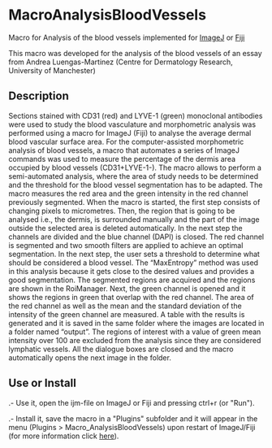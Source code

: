 # MacroAnalysisBloodVessels
Macro for Analysis of the blood vessels implemented for [ImageJ](http://imagej.nih.gov/ij/) or [Fiji](https://fiji.sc/)

This macro was developed for the analysis of the blood vessels of an essay from Andrea Luengas-Martinez (Centre for Dermatology Research, University of Manchester)

## Description

Sections stained with CD31 (red)  and LYVE-1 (green) monoclonal antibodies were used to study the blood vasculature and morphometric analysis was performed using a macro for ImageJ (Fiji) to analyse the average dermal blood vascular surface area. 
For the computer-assisted morphometric analysis of blood vessels, a macro that automates a series of ImageJ commands was used to measure the percentage of the dermis area occupied by blood vessels (CD31+LYVE-1-). 
The macro allows to perform a semi-automated analysis, where the area of study needs to be determined and the threshold for the blood vessel segmentation has to be adapted. The macro measures the red area and the green intensity in the red channel previously segmented. When the macro is started, the first step consists of changing pixels to micrometres. 
Then, the region that is going to be analysed i.e., the dermis, is surrounded manually and the part of the image outside the selected area is deleted automatically. In the next step the channels are divided and the blue channel (DAPI) is closed. 
The red channel is segmented and two smooth filters are applied to achieve an optimal segmentation. In the next step, the user sets a threshold to determine what should be considered a blood vessel. 
The “MaxEntropy” method was used in this analysis because it gets close to the desired values and provides a good segmentation. The segmented regions are acquired and the regions are shown in the RoiManager. Next, the green channel is opened and it shows the regions in green that overlap with the red channel. 
The area of the red channel as well as the mean and the standard deviation of the intensity of the green channel are measured. 
A table with the results is generated and it is saved in the same folder where the images are located in a folder named “output”. 
The regions of interest with a value of green mean intensity over 100 are excluded from the analysis since they are considered lymphatic vessels. All the dialogue boxes are closed and the macro automatically opens the next image in the folder. 

## Use or Install 
.- Use it, open the ijm-file on ImageJ or Fiji and pressing ctrl+r (or "Run").

.- Install it, save the macro in a "Plugins" subfolder and it will appear in the menu (Plugins > Macro_AnalysisBloodVessels) upon restart of ImageJ/Fiji (for more information click [here](https://imagej.net/Introduction_into_Macro_Programming#Installing_macros)).
